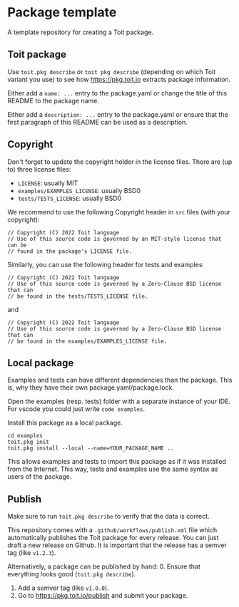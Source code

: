 # Package template

A template repository for creating a Toit package.

## Toit package
Use `toit.pkg describe` or `toit pkg describe` (depending on which Toit
variant you use) to see how https://pkg.toit.io extracts package
information.

Either add a `name: ...` entry to the package.yaml or change the title
of this README to the package name.

Either add a `description: ...` entry to the package.yaml or ensure
that the first paragraph of this README can be used as a description.

## Copyright
Don't forget to update the copyright holder in the license files.
There are (up to) three license files:
- `LICENSE`: usually MIT
- `examples/EXAMPLES_LICENSE`: usually BSD0
- `tests/TESTS_LICENSE`: usually BSD0

We recommend to use the following Copyright header in `src` files (with your
copyright):

```
// Copyright (C) 2022 Toit language
// Use of this source code is governed by an MIT-style license that can be
// found in the package's LICENSE file.
```

Similarly, you can use the following header for tests and examples:
```
// Copyright (C) 2022 Toit language
// Use of this source code is governed by a Zero-Clause BSD license that can
// be found in the tests/TESTS_LICENSE file.
```
and
```
// Copyright (C) 2022 Toit language
// Use of this source code is governed by a Zero-Clause BSD license that can
// be found in the examples/EXAMPLES_LICENSE file.
```

## Local package
Examples and tests can have different dependencies than the package. This is,
why they have their own package.yaml/package.lock.

Open the examples (resp. tests) folder with a separate instance of your IDE.
For vscode you could just write `code examples`.

Install this package as a local package.
```
cd examples
toit.pkg init
toit.pkg install --local --name=YOUR_PACKAGE_NAME ..
```
This allows examples and tests to import this package as if it was installed
from the Internet. This way, tests and examples use the same syntax as
users of the package.

## Publish
Make sure to run `toit.pkg describe` to verify that the data is correct.

This repository comes with a `.github/workflows/publish.xml` file which automatically
publishes the Toit package for every release. You can just draft a new release on
Github.
It is important that the release has a semver tag (like `v1.2.3`).

Alternatively, a package can be published by hand:
0. Ensure that everything looks good (`toit.pkg describe`).
1. Add a semver tag (like `v1.0.0`).
2. Go to https://pkg.toit.io/publish and submit your package.
